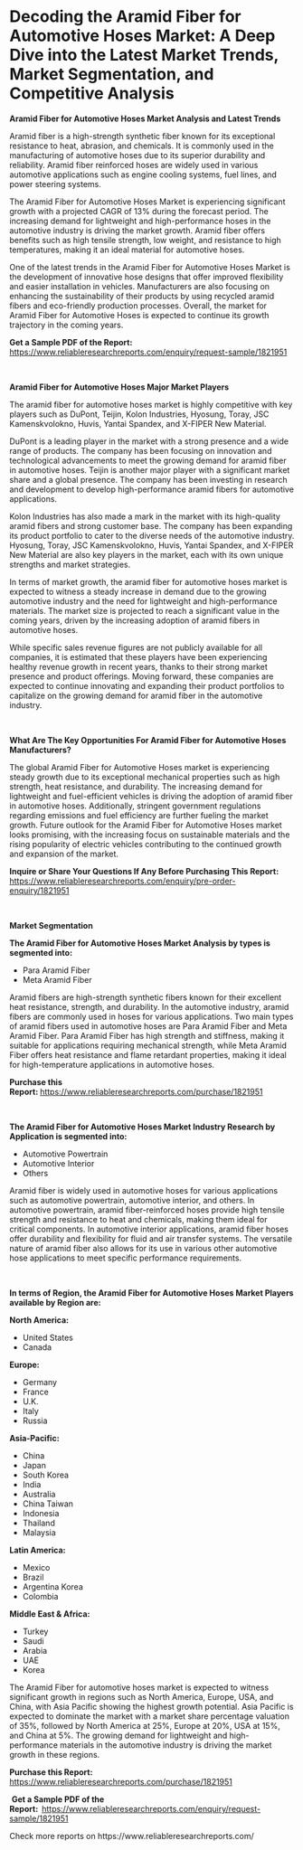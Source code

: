 <p><h1>Decoding the Aramid Fiber for Automotive Hoses Market: A Deep Dive into the Latest Market Trends, Market Segmentation, and Competitive Analysis</h1></p><p><strong>Aramid Fiber for Automotive Hoses Market Analysis and Latest Trends</strong></p>
<p><p>Aramid fiber is a high-strength synthetic fiber known for its exceptional resistance to heat, abrasion, and chemicals. It is commonly used in the manufacturing of automotive hoses due to its superior durability and reliability. Aramid fiber reinforced hoses are widely used in various automotive applications such as engine cooling systems, fuel lines, and power steering systems.</p><p>The Aramid Fiber for Automotive Hoses Market is experiencing significant growth with a projected CAGR of 13% during the forecast period. The increasing demand for lightweight and high-performance hoses in the automotive industry is driving the market growth. Aramid fiber offers benefits such as high tensile strength, low weight, and resistance to high temperatures, making it an ideal material for automotive hoses.</p><p>One of the latest trends in the Aramid Fiber for Automotive Hoses Market is the development of innovative hose designs that offer improved flexibility and easier installation in vehicles. Manufacturers are also focusing on enhancing the sustainability of their products by using recycled aramid fibers and eco-friendly production processes. Overall, the market for Aramid Fiber for Automotive Hoses is expected to continue its growth trajectory in the coming years.</p></p>
<p><strong>Get a Sample PDF of the Report:&nbsp;</strong> <a href="https://www.reliableresearchreports.com/enquiry/request-sample/1821951">https://www.reliableresearchreports.com/enquiry/request-sample/1821951</a></p>
<p>&nbsp;</p>
<p><strong>Aramid Fiber for Automotive Hoses Major Market Players</strong></p>
<p><p>The aramid fiber for automotive hoses market is highly competitive with key players such as DuPont, Teijin, Kolon Industries, Hyosung, Toray, JSC Kamenskvolokno, Huvis, Yantai Spandex, and X-FIPER New Material. </p><p>DuPont is a leading player in the market with a strong presence and a wide range of products. The company has been focusing on innovation and technological advancements to meet the growing demand for aramid fiber in automotive hoses. Teijin is another major player with a significant market share and a global presence. The company has been investing in research and development to develop high-performance aramid fibers for automotive applications.</p><p>Kolon Industries has also made a mark in the market with its high-quality aramid fibers and strong customer base. The company has been expanding its product portfolio to cater to the diverse needs of the automotive industry. Hyosung, Toray, JSC Kamenskvolokno, Huvis, Yantai Spandex, and X-FIPER New Material are also key players in the market, each with its own unique strengths and market strategies.</p><p>In terms of market growth, the aramid fiber for automotive hoses market is expected to witness a steady increase in demand due to the growing automotive industry and the need for lightweight and high-performance materials. The market size is projected to reach a significant value in the coming years, driven by the increasing adoption of aramid fibers in automotive hoses.</p><p>While specific sales revenue figures are not publicly available for all companies, it is estimated that these players have been experiencing healthy revenue growth in recent years, thanks to their strong market presence and product offerings. Moving forward, these companies are expected to continue innovating and expanding their product portfolios to capitalize on the growing demand for aramid fiber in the automotive industry.</p></p>
<p>&nbsp;</p>
<p><strong>What Are The Key Opportunities For Aramid Fiber for Automotive Hoses Manufacturers?</strong></p>
<p><p>The global Aramid Fiber for Automotive Hoses market is experiencing steady growth due to its exceptional mechanical properties such as high strength, heat resistance, and durability. The increasing demand for lightweight and fuel-efficient vehicles is driving the adoption of aramid fiber in automotive hoses. Additionally, stringent government regulations regarding emissions and fuel efficiency are further fueling the market growth. Future outlook for the Aramid Fiber for Automotive Hoses market looks promising, with the increasing focus on sustainable materials and the rising popularity of electric vehicles contributing to the continued growth and expansion of the market.</p></p>
<p><strong>Inquire or Share Your Questions If Any Before Purchasing This Report:</strong> <a href="https://www.reliableresearchreports.com/enquiry/pre-order-enquiry/1821951">https://www.reliableresearchreports.com/enquiry/pre-order-enquiry/1821951</a></p>
<p>&nbsp;</p>
<p><strong>Market Segmentation</strong></p>
<p><strong>The Aramid Fiber for Automotive Hoses Market Analysis by types is segmented into:</strong></p>
<p><ul><li>Para Aramid Fiber</li><li>Meta Aramid Fiber</li></ul></p>
<p><p>Aramid fibers are high-strength synthetic fibers known for their excellent heat resistance, strength, and durability. In the automotive industry, aramid fibers are commonly used in hoses for various applications. Two main types of aramid fibers used in automotive hoses are Para Aramid Fiber and Meta Aramid Fiber. Para Aramid Fiber has high strength and stiffness, making it suitable for applications requiring mechanical strength, while Meta Aramid Fiber offers heat resistance and flame retardant properties, making it ideal for high-temperature applications in automotive hoses.</p></p>
<p><strong>Purchase this Report:&nbsp;</strong><a href="https://www.reliableresearchreports.com/purchase/1821951">https://www.reliableresearchreports.com/purchase/1821951</a></p>
<p>&nbsp;</p>
<p><strong>The Aramid Fiber for Automotive Hoses Market Industry Research by Application is segmented into:</strong></p>
<p><ul><li>Automotive Powertrain</li><li>Automotive Interior</li><li>Others</li></ul></p>
<p><p>Aramid fiber is widely used in automotive hoses for various applications such as automotive powertrain, automotive interior, and others. In automotive powertrain, aramid fiber-reinforced hoses provide high tensile strength and resistance to heat and chemicals, making them ideal for critical components. In automotive interior applications, aramid fiber hoses offer durability and flexibility for fluid and air transfer systems. The versatile nature of aramid fiber also allows for its use in various other automotive hose applications to meet specific performance requirements.</p></p>
<p>&nbsp;</p>
<p><strong>In terms of Region, the Aramid Fiber for Automotive Hoses Market Players available by Region are:</strong></p>
<p>
    <p> <strong> North America: </strong>
        <ul>
            <li>United States</li>
            <li>Canada</li>
        </ul>
        </p> 
    <p> <strong> Europe: </strong>
        <ul>
            <li>Germany</li>
            <li>France</li>
            <li>U.K.</li>
            <li>Italy</li>
            <li>Russia</li>
        </ul>
        </p> 
    <p> <strong> Asia-Pacific: </strong>
        <ul>
            <li>China</li>
            <li>Japan</li>
            <li>South Korea</li>
            <li>India</li>
            <li>Australia</li>
            <li>China Taiwan</li>
            <li>Indonesia</li>
            <li>Thailand</li>
            <li>Malaysia</li>
        </ul>
        </p> 
    <p> <strong> Latin America: </strong>
        <ul>
            <li>Mexico</li>
            <li>Brazil</li>
            <li>Argentina Korea</li>
            <li>Colombia</li>
        </ul>
        </p> 
    <p> <strong> Middle East & Africa: </strong>
        <ul>
            <li>Turkey</li>
            <li>Saudi</li>
            <li>Arabia</li>
            <li>UAE</li>
            <li>Korea</li>
        </ul>
    </p>
    </p>
<p><p>The Aramid Fiber for automotive hoses market is expected to witness significant growth in regions such as North America, Europe, USA, and China, with Asia Pacific showing the highest growth potential. Asia Pacific is expected to dominate the market with a market share percentage valuation of 35%, followed by North America at 25%, Europe at 20%, USA at 15%, and China at 5%. The growing demand for lightweight and high-performance materials in the automotive industry is driving the market growth in these regions.</p></p>
<p><strong>Purchase this Report: </strong><a href="https://www.reliableresearchreports.com/purchase/1821951">https://www.reliableresearchreports.com/purchase/1821951</a></p>
<p>&nbsp;<strong>Get a Sample PDF of the Report:&nbsp;&nbsp;</strong><a href="https://www.reliableresearchreports.com/enquiry/request-sample/1821951">https://www.reliableresearchreports.com/enquiry/request-sample/1821951</a></p>
<p><strong></strong></p>
<p>Check more reports on https://www.reliableresearchreports.com/</p>